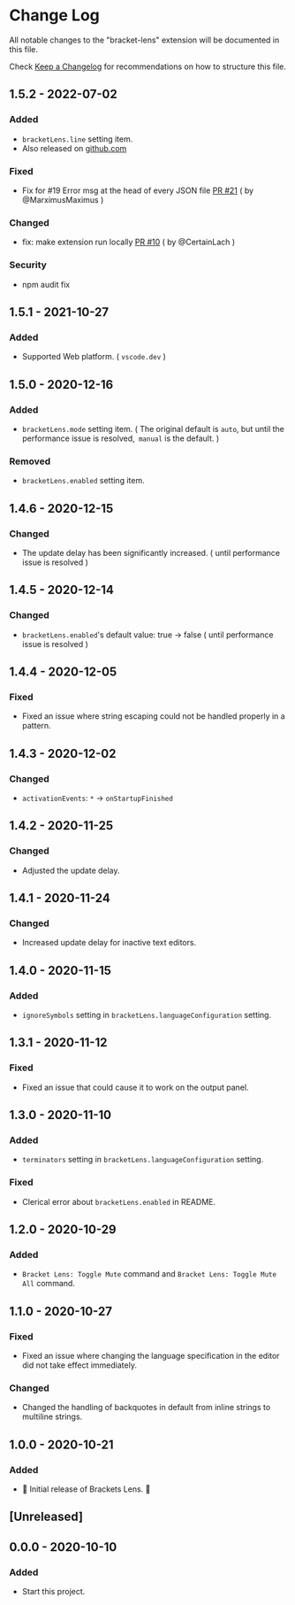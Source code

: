 # Change Log

All notable changes to the "bracket-lens" extension will be documented in this file.

Check [Keep a Changelog](http://keepachangelog.com/) for recommendations on how to structure this file.

## 1.5.2 - 2022-07-02

### Added

- `bracketLens.line` setting item.
- Also released on [github.com](https://github.com/wraith13/bracket-lens-vscode/releases)

### Fixed

- Fix for #19 Error msg at the head of every JSON file [PR #21](https://github.com/wraith13/bracket-lens-vscode/pull/21) ( by @MarximusMaximus )

### Changed

- fix: make extension run locally [PR #10](https://github.com/wraith13/bracket-lens-vscode/pull/10) ( by @CertainLach )

### Security

- npm audit fix

## 1.5.1 - 2021-10-27

### Added

- Supported Web platform. ( `vscode.dev` )

## 1.5.0 - 2020-12-16

### Added

- `bracketLens.mode` setting item. ( The original default is `auto`, but until the performance issue is resolved,` manual` is the default. )

### Removed

- `bracketLens.enabled` setting item.

## 1.4.6 - 2020-12-15

### Changed

- The update delay has been significantly increased. ( until performance issue is resolved )

## 1.4.5 - 2020-12-14

### Changed

- `bracketLens.enabled`'s default value: true -> false ( until performance issue is resolved )

## 1.4.4 - 2020-12-05

### Fixed

- Fixed an issue where string escaping could not be handled properly in a pattern.

## 1.4.3 - 2020-12-02

### Changed

- `activationEvents`: `*` -> `onStartupFinished`

## 1.4.2 - 2020-11-25

### Changed

- Adjusted the update delay.

## 1.4.1 - 2020-11-24

### Changed

- Increased update delay for inactive text editors.

## 1.4.0 - 2020-11-15

### Added

- `ignoreSymbols` setting in `bracketLens.languageConfiguration` setting.

## 1.3.1 - 2020-11-12

### Fixed

- Fixed an issue that could cause it to work on the output panel.

## 1.3.0 - 2020-11-10

### Added

- `terminators` setting in `bracketLens.languageConfiguration` setting.

### Fixed

- Clerical error about `bracketLens.enabled` in README.

## 1.2.0 - 2020-10-29

### Added

- `Bracket Lens: Toggle Mute` command and `Bracket Lens: Toggle Mute All` command.

## 1.1.0 - 2020-10-27

### Fixed

- Fixed an issue where changing the language specification in the editor did not take effect immediately.

### Changed

- Changed the handling of backquotes in default from inline strings to multiline strings.

## 1.0.0 - 2020-10-21

### Added

- 🎊 Initial release of Brackets Lens. 🎉

## [Unreleased]

## 0.0.0 - 2020-10-10

### Added

- Start this project.
